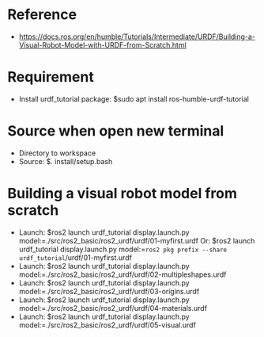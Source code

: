 # Reference
- https://docs.ros.org/en/humble/Tutorials/Intermediate/URDF/Building-a-Visual-Robot-Model-with-URDF-from-Scratch.html

# Requirement
- Install urdf_tutorial package: $sudo apt install ros-humble-urdf-tutorial

# Source when open new terminal
- Directory to workspace
- Source: $. install/setup.bash

# Building a visual robot model from scratch
- Launch: $ros2 launch urdf_tutorial display.launch.py model:=./src/ros2_basic/ros2_urdf/urdf/01-myfirst.urdf
    Or: $ros2 launch urdf_tutorial display.launch.py model:=`ros2 pkg prefix --share urdf_tutorial`/urdf/01-myfirst.urdf
- Launch: $ros2 launch urdf_tutorial display.launch.py model:=./src/ros2_basic/ros2_urdf/urdf/02-multipleshapes.urdf
- Launch: $ros2 launch urdf_tutorial display.launch.py model:=./src/ros2_basic/ros2_urdf/urdf/03-origins.urdf
- Launch: $ros2 launch urdf_tutorial display.launch.py model:=./src/ros2_basic/ros2_urdf/urdf/04-materials.urdf
- Launch: $ros2 launch urdf_tutorial display.launch.py model:=./src/ros2_basic/ros2_urdf/urdf/05-visual.urdf